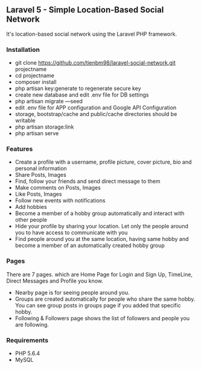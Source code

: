## Laravel 5 - Simple Location-Based Social Network 
It's location-based social network using the Laravel PHP framework.

### Installation
* git clone https://github.com/tienbm98/laravel-social-network.git projectname
* cd projectname
* composer install
* php artisan key:generate to regenerate secure key
* create new database and edit .env file for DB settings
* php artisan migrate —seed
* edit .env file for APP configuration and Google API Configuration
* storage, bootstrap/cache and public/cache directories should be writable
* php artisan storage:link
* php artisan serve


### Features
* Create a profile with a username, profile picture, cover picture, bio and personal information
* Share Posts, Images
* Find, follow your friends and send direct message to them
* Make comments on Posts, Images
* Like Posts, Images
* Follow new events with notifications
* Add hobbies
* Become a member of a hobby group automatically and interact with other people
* Hide your profile by sharing your location. Let only the people around you to have access to communicate with you
* Find people around you at the same location, having same hobby and become a member of an automatically created hobby group


### Pages 
There are 7 pages. which are Home Page for Login and Sign Up,  TimeLine, Direct Messages and Profile you know.
* Nearby page is for seeing people around you.  
* Groups are created automatically for people who share the same hobby.  You can see group posts in groups page if you added that specific hobby.  
* Following & Followers page shows the list of followers and people you are following.  


### Requirements
* PHP 5.6.4
* MySQL
